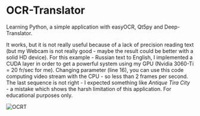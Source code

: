 # OCR-Translator
Learning Python, a simple application with easyOCR, Qt5py and Deep-Translator.

It works, but it is not really useful because of a lack of precision reading text (but my Webcam is not really good - maybe the result could be better with a solid HD device). For this example - Russian text to English, I implemented a CUDA layer in order to get a powerful system using my GPU (Nvidia 3060-Ti = 20 fr/sec for me). Changing parameter (line 16), you can use this code computing video stream with the CPU - so less than 2 frames per second. The last sequence is not right - I expected something like *Antique Tira City* - a mistake which shows the harsh limitation of this application. For educational purposes only.

![OCRT](https://github.com/user-attachments/assets/38d34f2d-0397-41fe-b8f3-6ceabd901b73)
